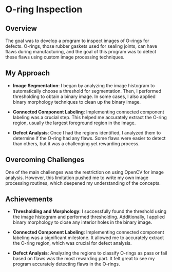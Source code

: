 # O-ring Inspection

## Overview

The goal was to develop a program to inspect images of O-rings for defects. O-rings, those rubber gaskets used for sealing joints, can have flaws during manufacturing, and the goal of this program was to detect these flaws using custom image processing techniques.

## My Approach

- **Image Segmentation**: I began by analyzing the image histogram to automatically choose a threshold for segmentation. Then, I performed thresholding to obtain a binary image. In some cases, I also applied binary morphology techniques to clean up the binary image.
  
- **Connected Component Labeling**: Implementing connected component labeling was a crucial step. This helped me accurately extract the O-ring region, usually the largest foreground region in the image.
  
- **Defect Analysis**: Once I had the regions identified, I analyzed them to determine if the O-ring had any flaws. Some flaws were easier to detect than others, but it was a challenging yet rewarding process.

## Overcoming Challenges

One of the main challenges was the restriction on using OpenCV for image analysis. However, this limitation pushed me to write my own image processing routines, which deepened my understanding of the concepts.

## Achievements

- **Thresholding and Morphology**: I successfully found the threshold using the image histogram and performed thresholding. Additionally, I applied binary morphology to close any interior holes in the binary image.
  
- **Connected Component Labeling**: Implementing connected component labeling was a significant milestone. It allowed me to accurately extract the O-ring region, which was crucial for defect analysis.
  
- **Defect Analysis**: Analyzing the regions to classify O-rings as pass or fail based on flaws was the most rewarding part. It felt great to see my program accurately detecting flaws in the O-rings.

